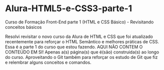 # Alura-HTML5-e-CSS3-parte-1
Curso de Formação Front-End parte 1 (HTML e CSS Básico) - Revisitando conceitos básicos

Resolvi revisitar o novo curso da Alura de HTML e CSS que foi atualizado recentemente para reforçar o HTML Semântico e melhores práticas de CSS.
Essa é a parte 1 do curso que estou fazendo.
AQUI NÃO CONTEM O CONTEÚDO EM SI! Apenas a(s) página(s) que é(são) construida(s) ao longo do curso.
Aproveitando o Git também para reforçar os estudo de Git que fiz e relembrar alguns conceitos e comandos.
